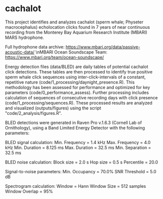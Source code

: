 # cachalot

This project identifies and analyzes cachalot (sperm whale; Physeter macrocephalus) echolocation clicks found in 7 years of near continuous recording from the Monterey Bay Aquarium Research Institute (MBARI) MARS hydrophone. 

Full hydrophone data archive: https://www.mbari.org/data/passive-acoustic-data/
\nMBARI Ocean Soundscape Team: https://www.mbari.org/team/ocean-soundscape/

Energy detection files (data/BLED) are daily tables of potential cachalot click detections. These tables are then processed to identify true positive sperm whale click sequences using inter-click-intervals of a constant, repetitive nature (code/1_processing/daynight_presence.R). This methodology has been assessed for performance and optimized for key parameters (code/0_performance_assess). Further processing includes calculation of sequences of consecutive recording days with click presence (code/1_processing/sequences.R). These processed results are analyzed and visualized (outputs/figures) using the script "code/2_analysis/figures.R".

BLED detections were generated in Raven Pro v.1.6.3 (Cornell Lab of Ornithology), using a Band Limited Energy Detector with the following parameters:

BLED signal calculation:
Min. Frequency	= 1.4 kHz
Max. Frequency	= 4.0 kHz
Min. Duration	= 8.125 ms
Max. Duration	= 32.5 ms
Min. Separation	= 32.5 ms

BLED noise calculation:
Block size	= 2.0 s
Hop size	= 0.5 s
Percentile	= 20.0

Signal-to-noise parameters:
Min. Occupancy	= 70.0%
SNR Threshold	= 5.0 dB

Spectrogram calculation:
Window		= Hann
Window Size	= 512 samples
Window Overlap	= 95%
